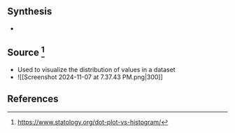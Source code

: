 ## Synthesis
- 
## Source [^1]
- Used to visualize the distribution of values in a dataset
- ![[Screenshot 2024-11-07 at 7.37.43 PM.png|300]]

## References
[^1]: https://www.statology.org/dot-plot-vs-histogram/ 